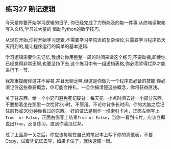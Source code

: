 ## 练习27 熟记逻辑
今天是你要开始学习逻辑的日子, 你已经完成了力所能及的每一件事,从终端读取和写入文档,学习过大量的  借助Python的数学技巧.  

从现在开始,你将开始学习逻辑,不需要学习学院派的复杂理论,只需要学习程序员天天用到的,能让程序运行的简单的基本逻辑.  

学习逻辑需要你去记忆,我想让你用整整一周的时间来做这个练习,不要动摇,即使你已经觉得非常无聊,也要坚持下去.这个练习中有一组逻辑表格,你必须背得烂熟才能进行下一节.  

我郑重提醒你这并不容易,并且无聊乏味,但这是你做为一个程序员必备的技能.你必须记住这些重要概念，你可能会挣扎，一旦你搞清楚这些概念，你将获益匪浅。  

关于背东西，给一个小窍门避免死记硬背：每天花一小点时间去背一小部分东西，不要想着坐在那里一次性背2小时，不管用。不论你背多长时间，你的大脑之后记住前15或30分钟你看过的东西。 好的做法是制作一堆索引卡片，正面左侧写上`True  or False`，正面右侧写上结果`True or False`，当你一看到卡片，应该立即说出`True`，反复练习，直到你滚瓜烂熟。  

过了上面那一关之后，你应该每晚在自己的笔记本上写下你的真值表，不要Copy，试着凭记忆去写，如果卡住了，就快速瞄一眼。
